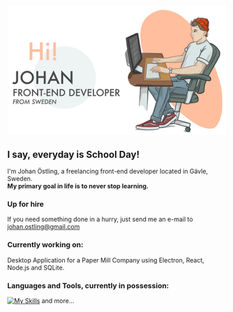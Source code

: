 ![alt text](Untitled_Artwork.jpg?raw=true)
## I say, everyday is School Day!
I'm Johan Östling, a freelancing front-end developer located in Gävle, Sweden.  
**My primary goal in life is to never stop learning.**

### Up for hire
If you need something done in a hurry, just send me an e-mail to johan.ostling@gmail.com

### Currently working on:
Desktop Application for a Paper Mill Company using Electron, React, Node.js and SQLite.

### Languages and Tools, currently in possession:

[![My Skills](https://skills.thijs.gg/icons?i=js,react,html,css,tailwind,sqlite,py,php,figma)](https://skillicons.dev)
and more...
